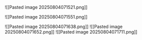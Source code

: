 ![[Pasted image 20250804071521.png]]

![[Pasted image 20250804071551.png]]

![[Pasted image 20250804071638.png]]
![[Pasted image 20250804071652.png]]
![[Pasted image 20250804071711.png]]